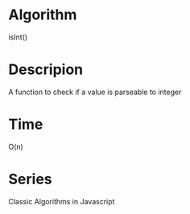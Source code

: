 # Algorithm

isInt()

# Descripion

A function to check if a value is parseable to integer

# Time

O(n)

# Series

Classic Algorithms in Javascript

